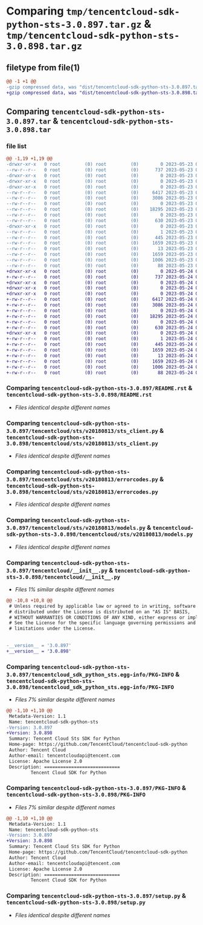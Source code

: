 # Comparing `tmp/tencentcloud-sdk-python-sts-3.0.897.tar.gz` & `tmp/tencentcloud-sdk-python-sts-3.0.898.tar.gz`

## filetype from file(1)

```diff
@@ -1 +1 @@
-gzip compressed data, was "dist/tencentcloud-sdk-python-sts-3.0.897.tar", last modified: Tue May 23 02:30:52 2023, max compression
+gzip compressed data, was "dist/tencentcloud-sdk-python-sts-3.0.898.tar", last modified: Wed May 24 02:05:51 2023, max compression
```

## Comparing `tencentcloud-sdk-python-sts-3.0.897.tar` & `tencentcloud-sdk-python-sts-3.0.898.tar`

### file list

```diff
@@ -1,19 +1,19 @@
-drwxr-xr-x   0 root         (0) root         (0)        0 2023-05-23 02:30:52.000000 tencentcloud-sdk-python-sts-3.0.897/
--rw-r--r--   0 root         (0) root         (0)      737 2023-05-23 02:30:52.000000 tencentcloud-sdk-python-sts-3.0.897/README.rst
-drwxr-xr-x   0 root         (0) root         (0)        0 2023-05-23 02:30:52.000000 tencentcloud-sdk-python-sts-3.0.897/tencentcloud/
-drwxr-xr-x   0 root         (0) root         (0)        0 2023-05-23 02:30:52.000000 tencentcloud-sdk-python-sts-3.0.897/tencentcloud/sts/
-drwxr-xr-x   0 root         (0) root         (0)        0 2023-05-23 02:30:52.000000 tencentcloud-sdk-python-sts-3.0.897/tencentcloud/sts/v20180813/
--rw-r--r--   0 root         (0) root         (0)     6417 2023-05-23 02:30:52.000000 tencentcloud-sdk-python-sts-3.0.897/tencentcloud/sts/v20180813/sts_client.py
--rw-r--r--   0 root         (0) root         (0)     3086 2023-05-23 02:30:52.000000 tencentcloud-sdk-python-sts-3.0.897/tencentcloud/sts/v20180813/errorcodes.py
--rw-r--r--   0 root         (0) root         (0)        0 2023-05-23 02:30:52.000000 tencentcloud-sdk-python-sts-3.0.897/tencentcloud/sts/v20180813/__init__.py
--rw-r--r--   0 root         (0) root         (0)    18295 2023-05-23 02:30:52.000000 tencentcloud-sdk-python-sts-3.0.897/tencentcloud/sts/v20180813/models.py
--rw-r--r--   0 root         (0) root         (0)        0 2023-05-23 02:30:52.000000 tencentcloud-sdk-python-sts-3.0.897/tencentcloud/sts/__init__.py
--rw-r--r--   0 root         (0) root         (0)      630 2023-05-23 02:30:52.000000 tencentcloud-sdk-python-sts-3.0.897/tencentcloud/__init__.py
-drwxr-xr-x   0 root         (0) root         (0)        0 2023-05-23 02:30:52.000000 tencentcloud-sdk-python-sts-3.0.897/tencentcloud_sdk_python_sts.egg-info/
--rw-r--r--   0 root         (0) root         (0)        1 2023-05-23 02:30:52.000000 tencentcloud-sdk-python-sts-3.0.897/tencentcloud_sdk_python_sts.egg-info/dependency_links.txt
--rw-r--r--   0 root         (0) root         (0)      445 2023-05-23 02:30:52.000000 tencentcloud-sdk-python-sts-3.0.897/tencentcloud_sdk_python_sts.egg-info/SOURCES.txt
--rw-r--r--   0 root         (0) root         (0)     1659 2023-05-23 02:30:52.000000 tencentcloud-sdk-python-sts-3.0.897/tencentcloud_sdk_python_sts.egg-info/PKG-INFO
--rw-r--r--   0 root         (0) root         (0)       13 2023-05-23 02:30:52.000000 tencentcloud-sdk-python-sts-3.0.897/tencentcloud_sdk_python_sts.egg-info/top_level.txt
--rw-r--r--   0 root         (0) root         (0)     1659 2023-05-23 02:30:52.000000 tencentcloud-sdk-python-sts-3.0.897/PKG-INFO
--rw-r--r--   0 root         (0) root         (0)     1006 2023-05-23 02:30:52.000000 tencentcloud-sdk-python-sts-3.0.897/setup.py
--rw-r--r--   0 root         (0) root         (0)       88 2023-05-23 02:30:52.000000 tencentcloud-sdk-python-sts-3.0.897/setup.cfg
+drwxr-xr-x   0 root         (0) root         (0)        0 2023-05-24 02:05:51.000000 tencentcloud-sdk-python-sts-3.0.898/
+-rw-r--r--   0 root         (0) root         (0)      737 2023-05-24 02:05:51.000000 tencentcloud-sdk-python-sts-3.0.898/README.rst
+drwxr-xr-x   0 root         (0) root         (0)        0 2023-05-24 02:05:51.000000 tencentcloud-sdk-python-sts-3.0.898/tencentcloud/
+drwxr-xr-x   0 root         (0) root         (0)        0 2023-05-24 02:05:51.000000 tencentcloud-sdk-python-sts-3.0.898/tencentcloud/sts/
+drwxr-xr-x   0 root         (0) root         (0)        0 2023-05-24 02:05:51.000000 tencentcloud-sdk-python-sts-3.0.898/tencentcloud/sts/v20180813/
+-rw-r--r--   0 root         (0) root         (0)     6417 2023-05-24 02:05:51.000000 tencentcloud-sdk-python-sts-3.0.898/tencentcloud/sts/v20180813/sts_client.py
+-rw-r--r--   0 root         (0) root         (0)     3086 2023-05-24 02:05:51.000000 tencentcloud-sdk-python-sts-3.0.898/tencentcloud/sts/v20180813/errorcodes.py
+-rw-r--r--   0 root         (0) root         (0)        0 2023-05-24 02:05:51.000000 tencentcloud-sdk-python-sts-3.0.898/tencentcloud/sts/v20180813/__init__.py
+-rw-r--r--   0 root         (0) root         (0)    18295 2023-05-24 02:05:51.000000 tencentcloud-sdk-python-sts-3.0.898/tencentcloud/sts/v20180813/models.py
+-rw-r--r--   0 root         (0) root         (0)        0 2023-05-24 02:05:51.000000 tencentcloud-sdk-python-sts-3.0.898/tencentcloud/sts/__init__.py
+-rw-r--r--   0 root         (0) root         (0)      630 2023-05-24 02:05:51.000000 tencentcloud-sdk-python-sts-3.0.898/tencentcloud/__init__.py
+drwxr-xr-x   0 root         (0) root         (0)        0 2023-05-24 02:05:51.000000 tencentcloud-sdk-python-sts-3.0.898/tencentcloud_sdk_python_sts.egg-info/
+-rw-r--r--   0 root         (0) root         (0)        1 2023-05-24 02:05:51.000000 tencentcloud-sdk-python-sts-3.0.898/tencentcloud_sdk_python_sts.egg-info/dependency_links.txt
+-rw-r--r--   0 root         (0) root         (0)      445 2023-05-24 02:05:51.000000 tencentcloud-sdk-python-sts-3.0.898/tencentcloud_sdk_python_sts.egg-info/SOURCES.txt
+-rw-r--r--   0 root         (0) root         (0)     1659 2023-05-24 02:05:51.000000 tencentcloud-sdk-python-sts-3.0.898/tencentcloud_sdk_python_sts.egg-info/PKG-INFO
+-rw-r--r--   0 root         (0) root         (0)       13 2023-05-24 02:05:51.000000 tencentcloud-sdk-python-sts-3.0.898/tencentcloud_sdk_python_sts.egg-info/top_level.txt
+-rw-r--r--   0 root         (0) root         (0)     1659 2023-05-24 02:05:51.000000 tencentcloud-sdk-python-sts-3.0.898/PKG-INFO
+-rw-r--r--   0 root         (0) root         (0)     1006 2023-05-24 02:05:51.000000 tencentcloud-sdk-python-sts-3.0.898/setup.py
+-rw-r--r--   0 root         (0) root         (0)       88 2023-05-24 02:05:51.000000 tencentcloud-sdk-python-sts-3.0.898/setup.cfg
```

### Comparing `tencentcloud-sdk-python-sts-3.0.897/README.rst` & `tencentcloud-sdk-python-sts-3.0.898/README.rst`

 * *Files identical despite different names*

### Comparing `tencentcloud-sdk-python-sts-3.0.897/tencentcloud/sts/v20180813/sts_client.py` & `tencentcloud-sdk-python-sts-3.0.898/tencentcloud/sts/v20180813/sts_client.py`

 * *Files identical despite different names*

### Comparing `tencentcloud-sdk-python-sts-3.0.897/tencentcloud/sts/v20180813/errorcodes.py` & `tencentcloud-sdk-python-sts-3.0.898/tencentcloud/sts/v20180813/errorcodes.py`

 * *Files identical despite different names*

### Comparing `tencentcloud-sdk-python-sts-3.0.897/tencentcloud/sts/v20180813/models.py` & `tencentcloud-sdk-python-sts-3.0.898/tencentcloud/sts/v20180813/models.py`

 * *Files identical despite different names*

### Comparing `tencentcloud-sdk-python-sts-3.0.897/tencentcloud/__init__.py` & `tencentcloud-sdk-python-sts-3.0.898/tencentcloud/__init__.py`

 * *Files 1% similar despite different names*

```diff
@@ -10,8 +10,8 @@
 # Unless required by applicable law or agreed to in writing, software
 # distributed under the License is distributed on an "AS IS" BASIS,
 # WITHOUT WARRANTIES OR CONDITIONS OF ANY KIND, either express or implied.
 # See the License for the specific language governing permissions and
 # limitations under the License.
 
 
-__version__ = '3.0.897'
+__version__ = '3.0.898'
```

### Comparing `tencentcloud-sdk-python-sts-3.0.897/tencentcloud_sdk_python_sts.egg-info/PKG-INFO` & `tencentcloud-sdk-python-sts-3.0.898/tencentcloud_sdk_python_sts.egg-info/PKG-INFO`

 * *Files 7% similar despite different names*

```diff
@@ -1,10 +1,10 @@
 Metadata-Version: 1.1
 Name: tencentcloud-sdk-python-sts
-Version: 3.0.897
+Version: 3.0.898
 Summary: Tencent Cloud Sts SDK for Python
 Home-page: https://github.com/TencentCloud/tencentcloud-sdk-python
 Author: Tencent Cloud
 Author-email: tencentcloudapi@tencent.com
 License: Apache License 2.0
 Description: ============================
         Tencent Cloud SDK for Python
```

### Comparing `tencentcloud-sdk-python-sts-3.0.897/PKG-INFO` & `tencentcloud-sdk-python-sts-3.0.898/PKG-INFO`

 * *Files 7% similar despite different names*

```diff
@@ -1,10 +1,10 @@
 Metadata-Version: 1.1
 Name: tencentcloud-sdk-python-sts
-Version: 3.0.897
+Version: 3.0.898
 Summary: Tencent Cloud Sts SDK for Python
 Home-page: https://github.com/TencentCloud/tencentcloud-sdk-python
 Author: Tencent Cloud
 Author-email: tencentcloudapi@tencent.com
 License: Apache License 2.0
 Description: ============================
         Tencent Cloud SDK for Python
```

### Comparing `tencentcloud-sdk-python-sts-3.0.897/setup.py` & `tencentcloud-sdk-python-sts-3.0.898/setup.py`

 * *Files identical despite different names*

